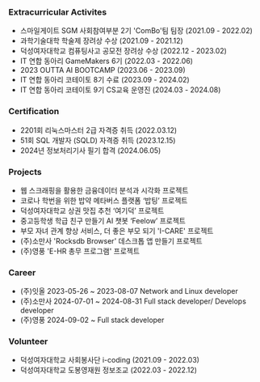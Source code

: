 ### Extracurricular Activites 
- 스마일게이트 SGM 사회참여부분 2기 'ComBo'팀 팀장 (2021.09 - 2022.02)
- 과학기술대학 학술제 장려상 수상 (2021.09 - 2021.12)
- 덕성여자대학교 컴퓨팅사고 공모전 장려상 수상 (2022.12 - 2023.02)
- IT 연합 동아리 GameMakers 6기 (2022.03 - 2022.06)
- 2023 OUTTA AI BOOTCAMP (2023.06 - 2023.09)
- IT 연합 동아리 코테이토 8기 수료 (2023.09 - 2024.02)
- IT 연합 동아리 코테이토 9기 CS교육 운영진 (2024.03 - 2024.08)

### Certification
- 2201회 리눅스마스터 2급 자격증 취득 (2022.03.12)
- 51회 SQL 개발자 (SQLD) 자격증 취득 (2023.12.15)
- 2024년 정보처리기사 필기 합격 (2024.06.05)

### Projects 
- 웹 스크래핑을 활용한 금융데이터 분석과 시각화 프로젝트
- 코로나 학번을 위한 밥약 메타버스 플랫폼 ‘밥팅’ 프로젝트
- 덕성여자대학교 상권 맛집 추천 ‘여기덕’ 프로젝트
- 중고등학생 학급 친구 만들기 AI 챗봇 ‘Feelow’ 프로젝트
- 부모 자녀 관계 향상 서비스, 더 좋은 부모 되기 'I-CARE' 프로젝트
- (주)소만사 'Rocksdb Browser' 데스크톱 앱 만들기 프로젝트
- (주)영풍 'E-HR 총무 프로그램' 프로젝트

### Career
- (주)잇올 2023-05-26 ~ 2023-08-07 Network and Linux developer
- (주)소만사 2024-07-01 ~ 2024-08-31 Full stack developer/ Develops developer
- (주)영풍 2024-09-02 ~ Full stack developer

### Volunteer
- 덕성여자대학교 사회봉사단 i-coding (2021.09 - 2022.03) 
- 덕성여자대학교 도봉영재원 정보조교 (2022.03 - 2022.12)

